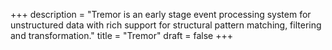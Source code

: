 +++
description = "Tremor is an early stage event processing system for unstructured data with rich support for structural pattern matching, filtering and transformation."
title = "Tremor"
draft = false
+++

